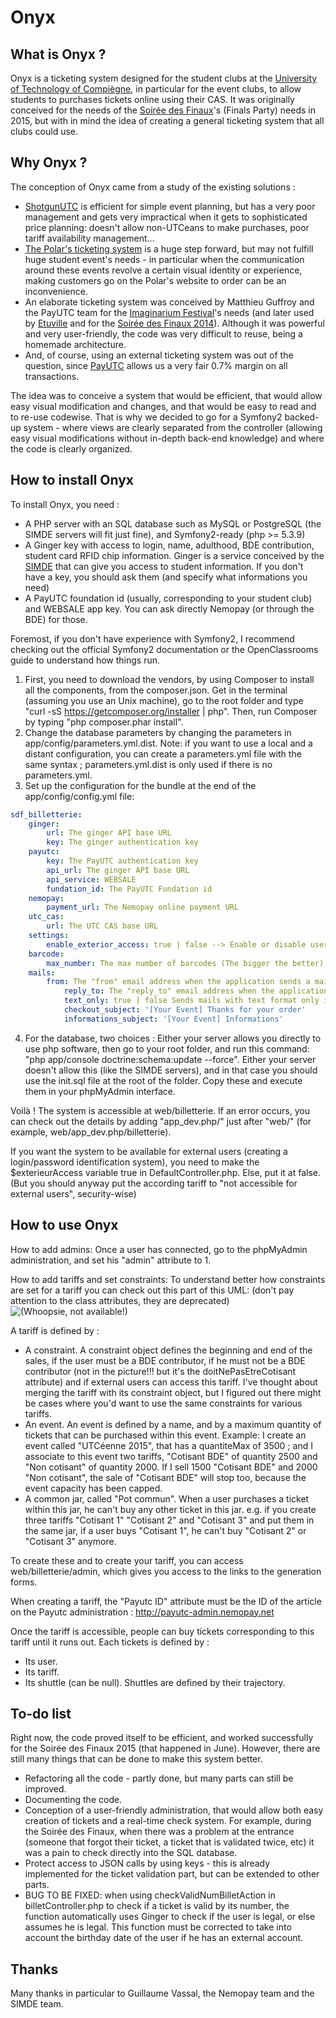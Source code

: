 Onyx
==========

What is Onyx ?
----------

Onyx is a ticketing system designed for the student clubs at the [University of Technology of Compiègne](http://www.utc.fr), in particular for the event clubs, to allow students to purchases tickets online using their CAS. It was originally conceived for the needs of the [Soirée des Finaux](http://assos.utc.fr/soireedesfinaux)'s (Finals Party) needs in 2015, but with in mind the idea of creating a general ticketing system that all clubs could use.

Why Onyx ?
----------

The conception of Onyx came from a study of the existing solutions :
* [ShotgunUTC](http://assos.utc.fr/shotgun/) is efficient for simple event planning, but has a very poor management and gets very impractical when it gets to sophisticated price planning: doesn't allow non-UTCeans to make purchases, poor tariff availability management...
* [The Polar's ticketing system](http://assos.utc.fr/polar/) is a huge step forward, but may not fulfill huge student event's needs - in particular when the communication around these events revolve a certain visual identity or experience, making customers go on the Polar's website to order can be an inconvenience.
* An elaborate ticketing system was conceived by Matthieu Guffroy and the PayUTC team for the [Imaginarium Festival](http://www.imaginariumfestival.com)'s needs (and later used by [Etuville](http://assos.utc.fr/etuville) and for the [Soirée des Finaux 2014](http://assos.utc.fr/soireedesfinaux)). Although it was powerful and very user-friendly, the code was very difficult to reuse, being a homemade architecture.
* And, of course, using an external ticketing system was out of the question, since [PayUTC](http://assos.utc.fr/payutc) allows us a very fair 0.7% margin on all transactions.

The idea was to conceive a system that would be efficient, that would allow easy visual modification and changes, and that would be easy to read and to re-use codewise.
That is why we decided to go for a Symfony2 backed-up system - where views are clearly separated from the controller (allowing easy visual modifications without in-depth back-end knowledge) and where the code is clearly organized.

How to install Onyx
----------

To install Onyx, you need :
* A PHP server with an SQL database such as MySQL or PostgreSQL (the SIMDE servers will fit just fine), and Symfony2-ready (php >= 5.3.9)
* A Ginger key with access to login, name, adulthood, BDE contribution, student card RFID chip information. Ginger is a service conceived by the [SIMDE](http://assos.utc.fr/simde) that can give you access to student information. If you don't have a key, you should ask them (and specify what informations you need)
* A PayUTC foundation id (usually, corresponding to your student club) and WEBSALE app key. You can ask directly Nemopay (or through the BDE) for those.

Foremost, if you don't have experience with Symfony2, I recommend checking out the official Symfony2 documentation or the OpenClassrooms guide to understand how things run.

1. First, you need to download the vendors, by using Composer to install all the components, from the composer.json.
Get in the terminal (assuming you use an Unix machine), go to the root folder and type "curl -sS https://getcomposer.org/installer | php". Then, run Composer by typing "php composer.phar install".
2. Change the database parameters by changing the parameters in app/config/parameters.yml.dist. Note: if you want to use a local and a distant configuration, you can create a parameters.yml file with the same syntax ; parameters.yml.dist is only used if there is no parameters.yml.
3. Set up the configuration for the bundle at the end of the app/config/config.yml file:

``` yml
sdf_billetterie:
    ginger:
        url: The ginger API base URL
        key: The ginger authentication key
    payutc:
        key: The PayUTC authentication key
        api_url: The ginger API base URL
        api_service: WEBSALE
        fundation_id: The PayUTC Fundation id
    nemopay:
        payment_url: The Nemopay online payment URL
    utc_cas:
        url: The UTC CAS base URL
    settings:
        enable_exterior_access: true | false --> Enable or disable users to create an account without being a UTC student / member
    barcode:
        max_number: The max number of barcodes (The bigger the better)
    mails:
        from: The "from" email address when the application sends a mail.
            reply_to: The "reply_to" email address when the application sends a mail.
            text_only: true | false Sends mails with text format only instead of HTML
            checkout_subject: '[Your Event] Thanks for your order'
            informations_subject: '[Your Event] Informations'
```

4. For the database, two choices : Either your server allows you directly to use php software, then go to your root folder, and run this command: "php app/console doctrine:schema:update --force". Either your server doesn't allow this (like the SIMDE servers), and in that case you should use the init.sql file at the root of the folder. Copy these and execute them in your phpMyAdmin interface.

Voilà ! The system is accessible at web/billetterie. If an error occurs, you can check out the details by adding "app_dev.php/" just after "web/" (for example, web/app_dev.php/billetterie).

If you want the system to be available for external users (creating a login/password identification system), you need to make the $exterieurAccess variable true in DefaultController.php. Else, put it at false. (But you should anyway put the according tariff to "not accessible for external users", security-wise)

How to use Onyx
----------

How to add admins: Once a user has connected, go to the phpMyAdmin administration, and set his "admin" attribute to 1.

How to add tariffs and set constraints:
To understand better how constraints are set for a tariff you can check out this part of this UML: (don't pay attention to the class attributes, they are deprecated)
![(Whoopsie, not available!)](http://www.pixenli.com/images/1437/1437080138086693600.png)

A tariff is defined by :
* A constraint. A constraint object defines the beginning and end of the sales, if the user must be a BDE contributor, if he must not be a BDE contributor (not in the picture!!! but it's the doitNePasEtreCotisant attribute) and if external users can access this tariff. I've thought about merging the tariff with its constraint object, but I figured out there might be cases where you'd want to use the same constraints for various tariffs.
* An event. An event is defined by a name, and by a maximum quantity of tickets that can be purchased within this event. Example: I create an event called "UTCéenne 2015", that has a quantiteMax of 3500 ; and I associate to this event two tariffs, "Cotisant BDE" of quantity 2500 and "Non cotisant" of quantity 2000. If I sell 1500 "Cotisant BDE" and 2000 "Non cotisant", the sale of "Cotisant BDE" will stop too, because the event capacity has been capped.
* A common jar, called "Pot commun". When a user purchases a ticket within this jar, he can't buy any other ticket in this jar. e.g. if you create three tariffs "Cotisant 1" "Cotisant 2" and "Cotisant 3" and put them in the same jar, if a user buys "Cotisant 1", he can't buy "Cotisant 2" or "Cotisant 3" anymore.

To create these and to create your tariff, you can access web/billetterie/admin, which gives you access to the links to the generation forms.

When creating a tariff, the "Payutc ID" attribute must be the ID of the article on the Payutc administration : http://payutc-admin.nemopay.net

Once the tariff is accessible, people can buy tickets corresponding to this tariff until it runs out. Each tickets is defined by :
* Its user.
* Its tariff.
* Its shuttle (can be null). Shuttles are defined by their trajectory.

To-do list
----------

Right now, the code proved itself to be efficient, and worked successfully for the Soirée des Finaux 2015 (that happened in June). However, there are still many things that can be done to make this system better.
* Refactoring all the code - partly done, but many parts can still be improved.
* Documenting the code.
* Conception of a user-friendly administration, that would allow both easy creation of tickets and a real-time check system. For example, during the Soirée des Finaux, when there was a problem at the entrance (someone that forgot their ticket, a ticket that is validated twice, etc) it was a pain to check directly into the SQL database.
* Protect access to JSON calls by using keys - this is already implemented for the ticket validation part, but can be extended to other parts.
* BUG TO BE FIXED: when using checkValidNumBilletAction in billetController.php to check if a ticket is valid by its number, the function automatically uses Ginger to check if the user is legal, or else assumes he is legal. This function must be corrected to take into account the birthday date of the user if he has an external account.

Thanks
----------

Many thanks in particular to Guillaume Vassal, the Nemopay team and the SIMDE team.
